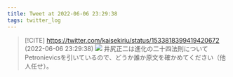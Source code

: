 ```yaml
---
title: Tweet at 2022-06-06 23:29:38
tags: twitter_log
---
```


> [!CITE] https://twitter.com/kaisekiriu/status/1533818399419420672 (2022-06-06 23:29:38)
> ![](https://twitter.com/kaisekiriu/status/1533818399419420672)
> 井尻正二は進化の二十四法則についてPetronievicsを引いているので、どうか誰か原文を確かめてください（他人任せ）。
